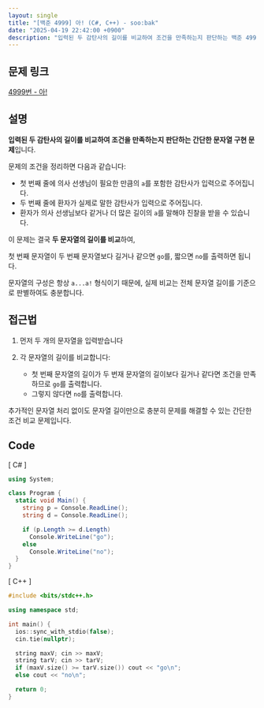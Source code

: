 ```yaml
---
layout: single
title: "[백준 4999] 아! (C#, C++) - soo:bak"
date: "2025-04-19 22:42:00 +0900"
description: "입력된 두 감탄사의 길이를 비교하여 조건을 만족하는지 판단하는 백준 4999번 아! 문제의 C# 및 C++ 풀이 및 해설"
---
```


## 문제 링크
[4999번 - 아!](https://www.acmicpc.net/problem/4999)

## 설명
**입력된 두 감탄사의 길이를 비교하여 조건을 만족하는지 판단하는 간단한 문자열 구현 문제**입니다.

문제의 조건을 정리하면 다음과 같습니다:<br>

- 첫 번째 줄에 의사 선생님이 필요한 만큼의 `a`를 포함한 감탄사가 입력으로 주어집니다.<br>
- 두 번째 줄에 환자가 실제로 말한 감탄사가 입력으로 주어집니다.<br>
- 환자가 의사 선생님보다 같거나 더 많은 길이의 `a`를 말해야 진찰을 받을 수 있습니다.

이 문제는 결국 **두 문자열의 길이를 비교**하여,<br>

첫 번째 문자열이 두 번째 문자열보다 길거나 같으면 `go`를, 짧으면 `no`를 출력하면 됩니다.<br>

문자열의 구성은 항상 `a...a!` 형식이기 때문에, 실제 비교는 전체 문자열 길이를 기준으로 판별하여도 충분합니다.<br>

## 접근법

1. 먼저 두 개의 문자열을 입력받습니다 <br>

2. 각 문자열의 길이를 비교합니다:<br>
   - 첫 번째 문자열의 길이가 두 번재 문자열의 길이보다 길거나 같다면 조건을 만족하므로 `go`를 출력합니다.
   - 그렇지 않다면 `no`를 출력합니다.<br>

추가적인 문자열 처리 없이도 문자열 길이만으로 충분히 문제를 해결할 수 있는 간단한 조건 비교 문제입니다.

## Code

[ C# ]

```csharp
using System;

class Program {
  static void Main() {
    string p = Console.ReadLine();
    string d = Console.ReadLine();

    if (p.Length >= d.Length)
      Console.WriteLine("go");
    else
      Console.WriteLine("no");
  }
}
```

[ C++ ]

```cpp
#include <bits/stdc++.h>

using namespace std;

int main() {
  ios::sync_with_stdio(false);
  cin.tie(nullptr);

  string maxV; cin >> maxV;
  string tarV; cin >> tarV;
  if (maxV.size() >= tarV.size()) cout << "go\n";
  else cout << "no\n";

  return 0;
}
```
